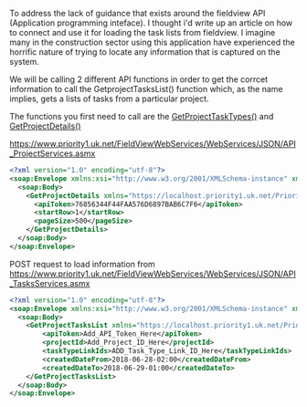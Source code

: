 To address the lack of guidance that exists around the fieldview API (Application programming inteface). I thought i'd write up an article on how to connect and use it for loading the task lists from fieldview. I imagine many in the construction sector using this application have experienced the horrific nature of trying to locate any information that is captured on the system.

We will be calling 2 different API functions in order to get the corrcet information to call the GetprojectTasksList() function which, as the name implies, gets a lists of tasks from a particular project.

The functions you first need to call are the [GetProjectTaskTypes()](https://fvdocs.viewpoint.com/Admin_web_topics/APIs/tasks_services/r_GetProjectTaskTypes.html) and [GetProjectDetails()](https://fvdocs.viewpoint.com/Admin_web_topics/APIs/project_services/r_GetProjectDetails.html)



https://www.priority1.uk.net/FieldViewWebServices/WebServices/JSON/API_ProjectServices.asmx

```xml
<?xml version="1.0" encoding="utf-8"?>
<soap:Envelope xmlns:xsi="http://www.w3.org/2001/XMLSchema-instance" xmlns:xsd="http://www.w3.org/2001/XMLSchema" xmlns:soap="http://schemas.xmlsoap.org/soap/envelope/">
  <soap:Body>
    <GetProjectDetails xmlns="https://localhost.priority1.uk.net/Priority1WebServices/JSON">
      <apiToken>76856344F44FAA576D6897BAB6C7F6</apiToken>
      <startRow>1</startRow>
      <pageSize>500</pageSize>
    </GetProjectDetails>
  </soap:Body>
</soap:Envelope>
```


















POST request to load information from https://www.priority1.uk.net/FieldViewWebServices/WebServices/JSON/API_TasksServices.asmx

```xml
<?xml version="1.0" encoding="utf-8"?>
<soap:Envelope xmlns:xsi="http://www.w3.org/2001/XMLSchema-instance" xmlns:xsd="http://www.w3.org/2001/XMLSchema" xmlns:soap="http://schemas.xmlsoap.org/soap/envelope/">
  <soap:Body>
    <GetProjectTasksList xmlns="https://localhost.priority1.uk.net/Priority1WebServices/JSON">     
        <apiToken>Add_API_Token_Here</apiToken>
        <projectId>Add_Project_ID_Here</projectId>   
        <taskTypeLinkIds>ADD_Task_Type_Link_ID_Here</taskTypeLinkIds>
        <createdDateFrom>2018-06-28-02:00</createdDateFrom>    
        <createdDateTo>2018-06-29-01:00</createdDateTo>
    </GetProjectTasksList>
  </soap:Body>
</soap:Envelope>

```
